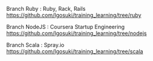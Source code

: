 Branch Ruby : Ruby, Rack, Rails https://github.com/Igosuki/training_learning/tree/ruby 

Branch NodeJS : Coursera Startup Engineering https://github.com/Igosuki/training_learning/tree/nodejs

Branch Scala : Spray.io https://github.com/Igosuki/training_learning/tree/scala

